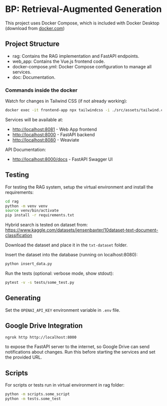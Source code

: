 # BP: Retrieval-Augmented Generation

This project uses Docker Compose, which is included with Docker Desktop (download from [docker.com](https://www.docker.com/products/docker-desktop/))

## Project Structure

- rag: Contains the RAG implementation and FastAPI endpoints.
- web_app: Contains the Vue.js frontend code.
- docker-compose.yml: Docker Compose configuration to manage all services.
- doc: Documentation.

### Commands inside the docker
Watch for changes in Tailwind CSS (if not already working):
```bash
docker exec -it frontend-app npx tailwindcss -i ./src/assets/tailwind.css -o ./src/assets/output.css --watch
```

Services will be available at:
- [http://localhost:8081](http://localhost:8080) - Web App frontend
- [http://localhost:8000](http://localhost:8000) - FastAPI backend
- [http://localhost:8080](http://localhost:8081) - Weaviate

API Documentation:
- [http://localhost:8000/docs](http://localhost:8000/docs) - FastAPI Swagger UI

## Testing

For testing the RAG system, setup the virtual environment and install the requirements:
```bash
cd rag
python -m venv venv
source venv/bin/activate
pip install -r requirements.txt
```

Hybrid search is tested on dataset from: https://www.kaggle.com/datasets/jensenbaxter/10dataset-text-document-classification

Download the dataset and place it in the `txt-dataset` folder.

Insert the dataset into the database (running on localhost:8080):
```bash
python insert_data.py
```

Run the tests (optional: verbose mode, show stdout):
```bash
pytest -v -s tests/some_test.py
```

## Generating

Set the `OPENAI_API_KEY` environment variable in `.env` file.

## Google Drive Integration 

```bash
ngrok http http://localhost:8000
```
to expose the FastAPI server to the internet, so Google Drive can send notifications about changes. Run this before starting the services and set the provided URL.

## Scripts

For scripts or tests run in virtual environment in rag folder:
```bash
python -m scripts.some_script
python -m tests.some_test
```